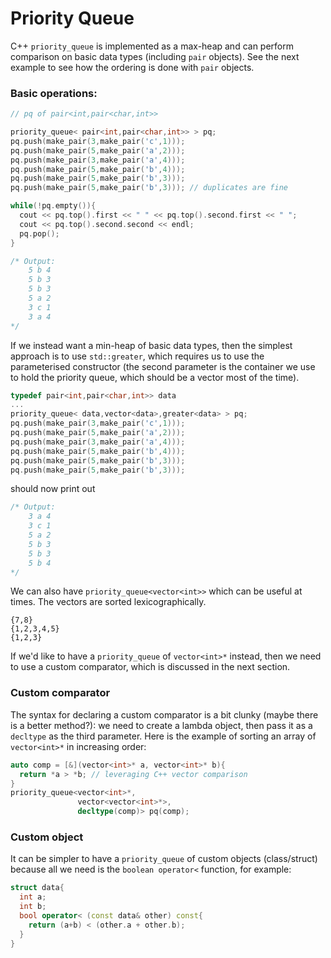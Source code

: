 # Priority Queue

C++ `priority_queue` is implemented as a max-heap and can perform
comparison on basic data types (including `pair` objects). 
See the next example to see how the ordering is done with
`pair` objects.

### Basic operations:

```cpp
// pq of pair<int,pair<char,int>>

priority_queue< pair<int,pair<char,int>> > pq;
pq.push(make_pair(3,make_pair('c',1)));
pq.push(make_pair(5,make_pair('a',2)));
pq.push(make_pair(3,make_pair('a',4)));
pq.push(make_pair(5,make_pair('b',4)));
pq.push(make_pair(5,make_pair('b',3)));
pq.push(make_pair(5,make_pair('b',3))); // duplicates are fine

while(!pq.empty()){
  cout << pq.top().first << " " << pq.top().second.first << " ";
  cout << pq.top().second.second << endl;
  pq.pop();
}

/* Output:
    5 b 4
    5 b 3
    5 b 3
    5 a 2
    3 c 1
    3 a 4
*/
```

If we instead want a min-heap of basic data types, then the 
simplest approach is to use `std::greater`, which requires
us to use the parameterised constructor (the second parameter
is the container we use to hold the priority queue, which should
be a vector most of the time).

```cpp
typedef pair<int,pair<char,int>> data
...
priority_queue< data,vector<data>,greater<data> > pq;
pq.push(make_pair(3,make_pair('c',1)));
pq.push(make_pair(5,make_pair('a',2)));
pq.push(make_pair(3,make_pair('a',4)));
pq.push(make_pair(5,make_pair('b',4)));
pq.push(make_pair(5,make_pair('b',3)));
pq.push(make_pair(5,make_pair('b',3))); 
```
should now print out
```cpp
/* Output:
    3 a 4
    3 c 1
    5 a 2
    5 b 3
    5 b 3
    5 b 4
*/
```
We can also have `priority_queue<vector<int>>` which can be
useful at times. The vectors are sorted lexicographically. 
```
{7,8}
{1,2,3,4,5}
{1,2,3}
```
If we'd like to have a `priority_queue` of `vector<int>*` instead,
then we need to use a custom comparator, which is discussed
in the next section.

### Custom comparator

The syntax for declaring a custom comparator is a bit clunky
(maybe there is a better method?): we need to create
a lambda object, then pass it as a `decltype` as the third
parameter.
Here is the example of sorting an array of `vector<int>*`
in increasing order:
```cpp
auto comp = [&](vector<int>* a, vector<int>* b){
  return *a > *b; // leveraging C++ vector comparison
}
priority_queue<vector<int>*,
               vector<vector<int>*>,
               decltype(comp)> pq(comp);
```
### Custom object

It can be simpler to have a `priority_queue` of custom objects
(class/struct) because all we need is the `boolean operator<`
function, for example:
```cpp
struct data{
  int a;
  int b;
  bool operator< (const data& other) const{
    return (a+b) < (other.a + other.b);
  }
}
```

